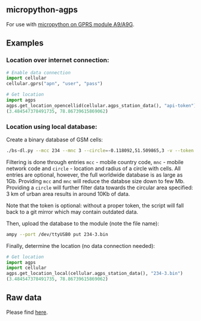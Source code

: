 micropython-agps
----------------

For use with [micropython on GPRS module A9/A9G](https://github.com/pulkin/micropython/tree/master/ports/gprs_a9).

Examples
--------

### Location over internet connection:

```python
# Enable data connection
import cellular
cellular.gprs("apn", "user", "pass")

# Get location
import agps
agps.get_location_opencellid(cellular.agps_station_data(), "api-token") # Please visit https://opencellid.org for getting your API token
(3.484547378491735, 78.86739615869062)
```

### Location using local database:

Create a binary database of GSM cells:

```bash
./bs-dl.py --mcc 234 --mnc 3 --circle=-0.118092,51.509865,3 -v --token api-token # Please visit https://opencellid.org for getting your API token
```

Filtering is done through entries `mcc` - mobile country code, `mnc` - mobile network code and `circle` - location and radius of a circle with cells.
All entries are optional, however, the full worldwide database is as large as 1Gb.
Providing `mcc` and `mnc` will reduce the databse size down to few Mb.
Providing a `circle` will further filter data towards the circular area specified: 3 km of urban area results in around 10Kb of data.

Note that the token is optional: without a proper token, the script will fall back to a git mirror which may contain outdated data.

Then, upload the database to the module (note the file name):

```bash
ampy --port /dev/ttyUSB0 put 234-3.bin
```

Finally, determine the location (no data connection needed):

```python
# Get location
import agps
import cellular
agps.get_location_local(cellular.agps_station_data(), "234-3.bin")
(3.484547378491735, 78.86739615869062)
```

Raw data
--------

Please find [here](https://github.com/pulkin/agps-data).

